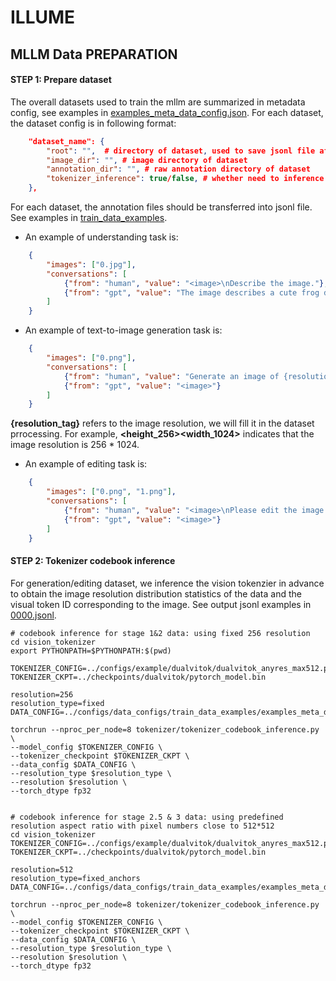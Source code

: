 # ILLUME

## MLLM Data PREPARATION

#### STEP 1: Prepare dataset
The overall datasets used to train the mllm are summarized in metadata config, see examples in [examples_meta_data_config.json](../../configs/data_configs/train_data_examples/examples_meta_data_config.json).
For each dataset, the dataset config is in following format:

```json
    "dataset_name": {
        "root": "",  # directory of dataset, used to save jsonl file after tokenizer inference
        "image_dir": "", # image directory of dataset
        "annotation_dir": "", # raw annotation directory of dataset
        "tokenizer_inference": true/false, # whether need to inference vision tokenizer: for text-only & understanding task, set as false; for generation task, set as true
    },
```

For each dataset, the annotation files should be transferred into jsonl file. See examples in [train_data_examples](../../configs/data_configs/train_data_examples).

- An example of understanding task is:


```json
    {
        "images": ["0.jpg"], 
        "conversations": [
            {"from": "human", "value": "<image>\nDescribe the image."}, 
            {"from": "gpt", "value": "The image describes a cute frog dressed up like a cowboy with a western theme."}
        ]
    }
```

- An example of text-to-image generation task is:

```json
    {
        "images": ["0.png"], 
        "conversations": [
            {"from": "human", "value": "Generate an image of {resolution_tag}, the content of image is a cute frog dressed up like a cowboy with a western theme.\n"}, 
            {"from": "gpt", "value": "<image>"}
        ]
    }
```
**{resolution_tag}** refers to the image resolution, we will fill it in the dataset prrocessing. For example, **<height_256><width_1024>** indicates that the image resolution is 256 * 1024.

- An example of editing task is:
  
```json
    {
        "images": ["0.png", "1.png"], 
        "conversations": [
            {"from": "human", "value": "<image>\nPlease edit the image according to the instruction: Make the boots a vibrant red.\n"}, 
            {"from": "gpt", "value": "<image>"}
        ]
    }
```

#### STEP 2: Tokenizer codebook inference
For generation/editing dataset, we inference the vision tokenzier in advance to obtain the image resolution distribution statistics of the data and the visual token ID corresponding to the image. See output jsonl examples in [0000.jsonl](../../configs/data_configs/train_data_examples/examples_editing/jsonl_after_tokenizer/dualvitok/fixed_256/0000.jsonl).

```shell
# codebook inference for stage 1&2 data: using fixed 256 resolution
cd vision_tokenizer
export PYTHONPATH=$PYTHONPATH:$(pwd)

TOKENIZER_CONFIG=../configs/example/dualvitok/dualvitok_anyres_max512.py
TOKENIZER_CKPT=../checkpoints/dualvitok/pytorch_model.bin

resolution=256
resolution_type=fixed
DATA_CONFIG=../configs/data_configs/train_data_examples/examples_meta_data_config.json

torchrun --nproc_per_node=8 tokenizer/tokenizer_codebook_inference.py \
--model_config $TOKENIZER_CONFIG \
--tokenizer_checkpoint $TOKENIZER_CKPT \
--data_config $DATA_CONFIG \
--resolution_type $resolution_type \
--resolution $resolution \
--torch_dtype fp32


# codebook inference for stage 2.5 & 3 data: using predefined resolution aspect ratio with pixel numbers close to 512*512
cd vision_tokenizer
TOKENIZER_CONFIG=../configs/example/dualvitok/dualvitok_anyres_max512.py
TOKENIZER_CKPT=../checkpoints/dualvitok/pytorch_model.bin

resolution=512
resolution_type=fixed_anchors
DATA_CONFIG=../configs/data_configs/train_data_examples/examples_meta_data_config.json

torchrun --nproc_per_node=8 tokenizer/tokenizer_codebook_inference.py \
--model_config $TOKENIZER_CONFIG \
--tokenizer_checkpoint $TOKENIZER_CKPT \
--data_config $DATA_CONFIG \
--resolution_type $resolution_type \
--resolution $resolution \
--torch_dtype fp32
```
    